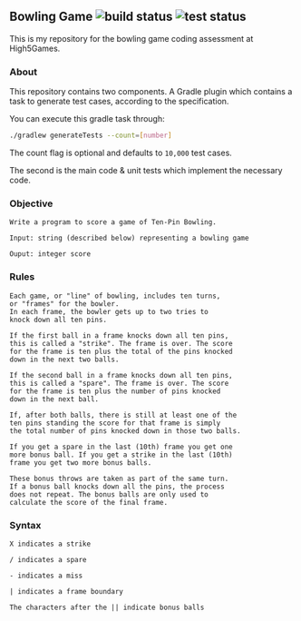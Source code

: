 Bowling Game ![build status](https://github.com/rbrick/bowling-game/actions/workflows/build.yml/badge.svg) ![test status](https://github.com/rbrick/bowling-game/actions/workflows/test.yml/badge.svg)
--

This is my repository for the bowling game coding assessment at High5Games.

### About 
This repository contains two components. A Gradle plugin which contains a task 
to generate test cases, according to the specification.

You can execute this gradle task through:
```bash
./gradlew generateTests --count=[number]
```

The count flag is optional and defaults to `10,000` test cases.

The second is the main code & unit tests which implement the necessary code.

### Objective
`Write a program to score a game of Ten-Pin Bowling.`
```
Input: string (described below) representing a bowling game

Ouput: integer score
```

### Rules

```
Each game, or "line" of bowling, includes ten turns,
or "frames" for the bowler.
In each frame, the bowler gets up to two tries to
knock down all ten pins.

If the first ball in a frame knocks down all ten pins,
this is called a "strike". The frame is over. The score
for the frame is ten plus the total of the pins knocked
down in the next two balls.

If the second ball in a frame knocks down all ten pins,
this is called a "spare". The frame is over. The score
for the frame is ten plus the number of pins knocked
down in the next ball.

If, after both balls, there is still at least one of the
ten pins standing the score for that frame is simply
the total number of pins knocked down in those two balls.

If you get a spare in the last (10th) frame you get one
more bonus ball. If you get a strike in the last (10th)
frame you get two more bonus balls.

These bonus throws are taken as part of the same turn.
If a bonus ball knocks down all the pins, the process
does not repeat. The bonus balls are only used to
calculate the score of the final frame.
```

### Syntax
```
X indicates a strike

/ indicates a spare

- indicates a miss

| indicates a frame boundary

The characters after the || indicate bonus balls
```
